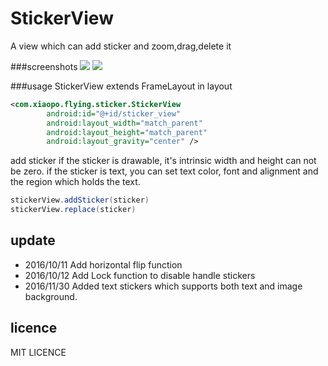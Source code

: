 # StickerView
A view which can add sticker and zoom,drag,delete it

###screenshots
![](https://github.com/taoliuh/StickerView/blob/master/screenshots/Screenshot_2016-12-02-15-26-22.png)
![](https://github.com/taoliuh/StickerView/blob/master/screenshots/Screenshot_2016-12-02-15-26-58.png)

###usage
StickerView extends FrameLayout
in layout
```xml
<com.xiaopo.flying.sticker.StickerView
        android:id="@+id/sticker_view"
        android:layout_width="match_parent"
        android:layout_height="match_parent"
        android:layout_gravity="center" />
```
add sticker
if the sticker is drawable, it's intrinsic width and height can not be zero.
if the sticker is text, you can set text color, font and alignment and the region which holds the text.

```java
stickerView.addSticker(sticker)
stickerView.replace(sticker)
```

## update
* 2016/10/11 Add horizontal flip function
* 2016/10/12 Add Lock function to disable handle stickers
* 2016/11/30 Added text stickers which supports both text and image background.

## licence
MIT LICENCE
